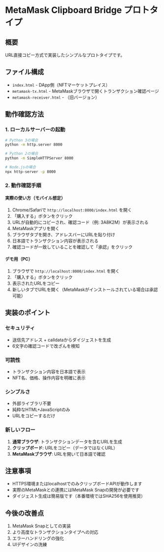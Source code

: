 # MetaMask Clipboard Bridge プロトタイプ

## 概要
URL直接コピー方式で実装したシンプルなプロトタイプです。

## ファイル構成
- `index.html` - DApp側（NFTマーケットプレイス）
- `metamask-tx.html` - MetaMaskブラウザで開くトランザクション確認ページ
- `metamask-receiver.html` - （旧バージョン）

## 動作確認方法

### 1. ローカルサーバーの起動
```bash
# Python 3の場合
python -m http.server 8000

# Python 2の場合
python -m SimpleHTTPServer 8000

# Node.jsの場合
npx http-server -p 8000
```

### 2. 動作確認手順

#### 実際の使い方（モバイル想定）
1. Chrome/Safariで `http://localhost:8000/index.html` を開く
2. 「購入する」ボタンをクリック
3. URLが自動的にコピーされ、確認コード（例: 3A8K2M）が表示される
4. MetaMaskアプリを開く
5. ブラウザタブを開き、アドレスバーにURLを貼り付け
6. 日本語でトランザクション内容が表示される
7. 確認コードが一致していることを確認して「承認」をクリック

#### デモ用（PC）
1. ブラウザで `http://localhost:8000/index.html` を開く
2. 「購入する」ボタンをクリック
3. 表示されたURLをコピー
4. 新しいタブでURLを開く（MetaMaskがインストールされている場合は承認可能）

## 実装のポイント

### セキュリティ
- 送信先アドレス + calldataからダイジェストを生成
- 6文字の確認コードで改ざんを検知

### 可読性
- トランザクション内容を日本語で表示
- NFT名、価格、操作内容を明確に表示

### シンプルさ
- 外部ライブラリ不要
- 純粋なHTML+JavaScriptのみ
- URLをコピーするだけ

### 新しいフロー
1. **通常ブラウザ**: トランザクションデータを含むURLを生成
2. **クリップボード**: URLをコピー（データではなくURL）
3. **MetaMaskブラウザ**: URLを開いて日本語で確認

## 注意事項
- HTTPS環境またはlocalhostでのみクリップボードAPIが動作します
- 実際のMetaMaskとの連携にはMetaMask Snapの開発が必要です
- ダイジェスト生成は簡易版です（本番環境ではSHA256を使用推奨）

## 今後の改善点
1. MetaMask Snapとしての実装
2. より高度なトランザクションタイプへの対応
3. エラーハンドリングの強化
4. UIデザインの洗練